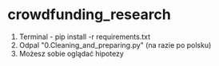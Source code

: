 # crowdfunding_research

1. Terminal - pip install -r requirements.txt
2. Odpal "0.Cleaning_and_preparing.py" (na razie po polsku)
3. Możesz sobie oglądać hipotezy
